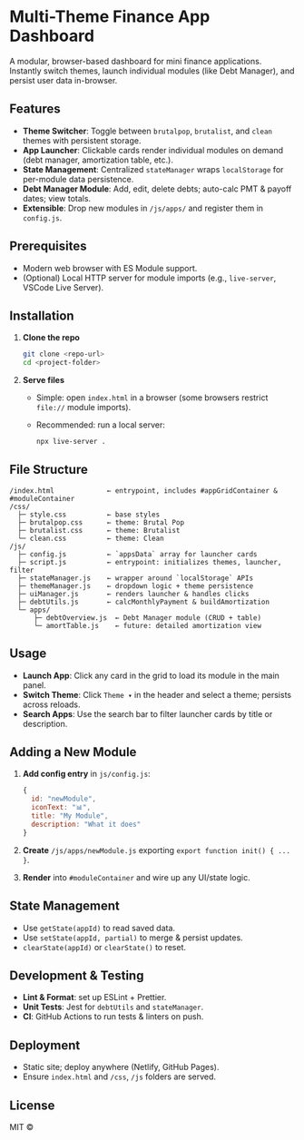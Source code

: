 # Multi-Theme Finance App Dashboard

A modular, browser-based dashboard for mini finance applications. Instantly switch themes, launch individual modules (like Debt Manager), and persist user data in-browser.

## Features

* **Theme Switcher**: Toggle between `brutalpop`, `brutalist`, and `clean` themes with persistent storage.
* **App Launcher**: Clickable cards render individual modules on demand (debt manager, amortization table, etc.).
* **State Management**: Centralized `stateManager` wraps `localStorage` for per-module data persistence.
* **Debt Manager Module**: Add, edit, delete debts; auto-calc PMT & payoff dates; view totals.
* **Extensible**: Drop new modules in `/js/apps/` and register them in `config.js`.

## Prerequisites

* Modern web browser with ES Module support.
* (Optional) Local HTTP server for module imports (e.g., `live-server`, VSCode Live Server).

## Installation

1. **Clone the repo**

   ```bash
   git clone <repo-url>
   cd <project-folder>
   ```
2. **Serve files**

   * Simple: open `index.html` in a browser (some browsers restrict `file://` module imports).
   * Recommended: run a local server:

     ```bash
     npx live-server .
     ```

## File Structure

```
/index.html             ← entrypoint, includes #appGridContainer & #moduleContainer
/css/
  ├─ style.css          ← base styles
  ├─ brutalpop.css      ← theme: Brutal Pop
  ├─ brutalist.css      ← theme: Brutalist
  └─ clean.css          ← theme: Clean
/js/
  ├─ config.js          ← `appsData` array for launcher cards
  ├─ script.js          ← entrypoint: initializes themes, launcher, filter
  ├─ stateManager.js    ← wrapper around `localStorage` APIs
  ├─ themeManager.js    ← dropdown logic + theme persistence
  ├─ uiManager.js       ← renders launcher & handles clicks
  ├─ debtUtils.js       ← calcMonthlyPayment & buildAmortization
  └─ apps/
      ├─ debtOverview.js  ← Debt Manager module (CRUD + table)
      └─ amortTable.js    ← future: detailed amortization view
```

## Usage

* **Launch App**: Click any card in the grid to load its module in the main panel.
* **Switch Theme**: Click `Theme ▾` in the header and select a theme; persists across reloads.
* **Search Apps**: Use the search bar to filter launcher cards by title or description.

## Adding a New Module

1. **Add config entry** in `js/config.js`:

   ```js
   {
     id: "newModule",
     iconText: "📊",
     title: "My Module",
     description: "What it does"
   }
   ```
2. **Create** `/js/apps/newModule.js` exporting `export function init() { ... }`.
3. **Render** into `#moduleContainer` and wire up any UI/state logic.

## State Management

* Use `getState(appId)` to read saved data.
* Use `setState(appId, partial)` to merge & persist updates.
* `clearState(appId)` or `clearState()` to reset.

## Development & Testing

* **Lint & Format**: set up ESLint + Prettier.
* **Unit Tests**: Jest for `debtUtils` and `stateManager`.
* **CI**: GitHub Actions to run tests & linters on push.

## Deployment

* Static site; deploy anywhere (Netlify, GitHub Pages).
* Ensure `index.html` and `/css`, `/js` folders are served.

## License

MIT © 
